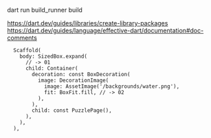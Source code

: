 
 dart run build_runner build

https://dart.dev/guides/libraries/create-library-packages
https://dart.dev/guides/language/effective-dart/documentation#doc-comments


      Scaffold(
        body: SizedBox.expand(
          // -> 01
          child: Container(
            decoration: const BoxDecoration(
              image: DecorationImage(
                image: AssetImage('/backgrounds/water.png'),
                fit: BoxFit.fill, // -> 02
              ),
            ),
            child: const PuzzlePage(),
          ),
        ),
      ),